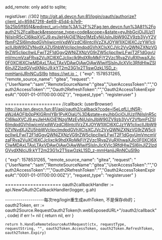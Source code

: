 add_remote:
  only add to sqlite;


registUser:
//302
  http://git.ali.devcn.fun:81/login/oauth/authorize?client_id=859472f8-4e69-45d4-b7e9-5b25b5ff85f4&redirect_uri=http%3A%2F%2Fag.ten.devcn.fun%3A81%2Foauth2%2Fcallback&response_type=code&scope=&state=eyJhbGciOiJIUzI1NiIsInR5cCI6IkpXVCJ9.eyJleHAiOjE1Nzg1MzEyNjUsInJlbW90ZV9zb3VyY2VfbmFtZSI6ImdpdGVhIiwicmVxdWVzdCI6IntcIlVzZXJOYW1lXCI6XCJzYW1cIixcIlJlbW90ZVNvdXJjZU5hbWVcIjpcImdpdGVhXCIsXCJVc2VyQWNjZXNzVG9rZW5cIjpcIlwiLFwiT2F1dGgyQWNjZXNzVG9rZW5cIjpcIlwiLFwiT2F1dGgyUmVmcmVzaFRva2VuXCI6XCJcIixcIk9hdXRoMkFjY2Vzc1Rva2VuRXhwaXJlc0F0XCI6XCIwMDAxLTAxLTAxVDAwOjAwOjAwWlwifSIsInJlcXVlc3RfdHlwZSI6InJlZ2lzdGVydXNlciJ9.kYT2m23G1x2T1iswOzkL1SD_z-mmHanjjJRnNCuSI9o
https://jwt.io：
{
  "exp": 1578531265,
  "remote_source_name": "gitea",
  "request": "{\"UserName\":\"sam\",\"RemoteSourceName\":\"gitea\",\"UserAccessToken\":\"\",\"Oauth2AccessToken\":\"\",\"Oauth2RefreshToken\":\"\",\"Oauth2AccessTokenExpiresAt\":\"0001-01-01T00:00:00Z\"}",
  "request_type": "registeruser"
}

====================
  //callback: (userBrowser)
  http://ag.ten.devcn.fun:81/api/oauth2/callback?code=l5eLqfLl_tN5R-aWJ4AOFlb0pPKIGRmIYBr1PvKOiaU%3D&state=eyJhbGciOiJIUzI1NiIsInR5cCI6IkpXVCJ9.eyJleHAiOjE1Nzg1MzEyNjUsInJlbW90ZV9zb3VyY2VfbmFtZSI6ImdpdGVhIiwicmVxdWVzdCI6IntcIlVzZXJOYW1lXCI6XCJzYW1cIixcIlJlbW90ZVNvdXJjZU5hbWVcIjpcImdpdGVhXCIsXCJVc2VyQWNjZXNzVG9rZW5cIjpcIlwiLFwiT2F1dGgyQWNjZXNzVG9rZW5cIjpcIlwiLFwiT2F1dGgyUmVmcmVzaFRva2VuXCI6XCJcIixcIk9hdXRoMkFjY2Vzc1Rva2VuRXhwaXJlc0F0XCI6XCIwMDAxLTAxLTAxVDAwOjAwOjAwWlwifSIsInJlcXVlc3RfdHlwZSI6InJlZ2lzdGVydXNlciJ9.kYT2m23G1x2T1iswOzkL1SD_z-mmHanjjJRnNCuSI9o

{
  "exp": 1578531265,
  "remote_source_name": "gitea",
  "request": "{\"UserName\":\"sam\",\"RemoteSourceName\":\"gitea\",\"UserAccessToken\":\"\",\"Oauth2AccessToken\":\"\",\"Oauth2RefreshToken\":\"\",\"Oauth2AccessTokenExpiresAt\":\"0001-01-01T00:00:00Z\"}",
  "request_type": "registeruser"
}

====================
oauth2callbackHandler := api.NewOAuth2CallbackHandler(logger, g.ah)

--------------------每次reg/login重生成authToken, 不是保存db的；
	oauth2Token, err := oauth2Source.RequestOauth2Token(h.webExposedURL+"/oauth2/callback", code)
	if err != nil {
		return nil, err
	}

	return h.HandleRemoteSourceAuthRequest(ctx, requestType, requestString, "", oauth2Token.AccessToken, oauth2Token.RefreshToken, oauth2Token.Expiry)





